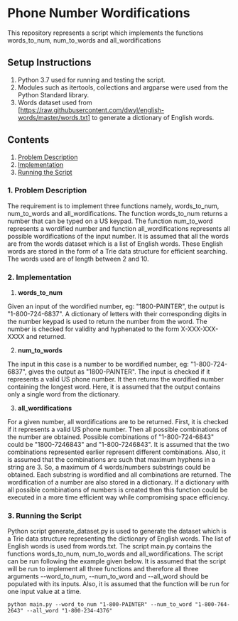 # Phone Number Wordifications
This repository represents a script which implements the functions words_to_num, num_to_words and all_wordifications

## Setup Instructions
1. Python 3.7 used for running and testing the script.
2. Modules such as itertools, collections and argparse were used from the Python Standard library.
3. Words dataset used from [https://raw.githubusercontent.com/dwyl/english-words/master/words.txt] to generate a dictionary of English words.

## Contents
1. [Problem Description](#1-problem-description)
2. [Implementation](#2-implementation)
3. [Running the Script](#3-running-the-script)

### 1. Problem Description 
The requirement is to implement three functions namely, words_to_num, num_to_words and all_wordifications. The function words_to_num returns a number that can be typed on a US keypad. The function num_to_word represents a wordified number and function all_wordifications represents all possible wordifications of the input number. It is assumed that all the words are from the words dataset which is a list of English words. These English words are stored in the form of a Trie data structure for efficient searching. The words used are of length between 2 and 10.

### 2. Implementation
1. __words_to_num__

Given an input of the wordified number, eg: "1800-PAINTER", the output is "1-800-724-6837". A dictionary of letters with their corresponding digits in the number keypad is used to return the number from the word. The number is checked for validity and hyphenated to the form X-XXX-XXX-XXXX and returned.

2. __num_to_words__

The input in this case is a number to be wordified number, eg: "1-800-724-6837", gives the output as "1800-PAINTER". The input is checked if it represents a valid US phone number. It then returns the wordified number containing the longest word. Here, it is assumed that the output contains only a single word from the dictionary. 

3. __all_wordifications__ 

For a given number, all wordifications are to be returned. First, it is checked if it represents a valid US phone number. Then all possible combinations of the number are obtained. Possible combinations of "1-800-724-6843" could be "1800-7246843" and "1-800-7246843". It is assumed that the two combinations represented earlier represent different combinations. Also, it is assumed that the combinations are such that maximum hyphens in a string are 3. So, a maximum of 4 words/numbers substrings could be obtained. Each substring is wordified and all combinations are returned. The wordification of a number are also stored in a dictionary. If a dictionary with all possible combinations of numbers is created then this function could be executed in a more time efficient way while compromising space efficiency.

### 3. Running the Script

Python script generate_dataset.py is used to generate the dataset which is a Trie data structure representing the dictionary of English words. The list of English words is used from words.txt. The script main.py contains the functions words_to_num, num_to_words and all_wordifications. The script can be run following the example given below. It is assumed that the script will be run to implement all three functions and therefore all three arguments --word_to_num, --num_to_word and --all_word should be populated with its inputs. Also, it is assumed that the function will be run for one input value at a time. 

```python main.py --word_to_num "1-800-PAINTER" --num_to_word "1-800-764-2643" --all_word "1-800-234-4376"```

	
